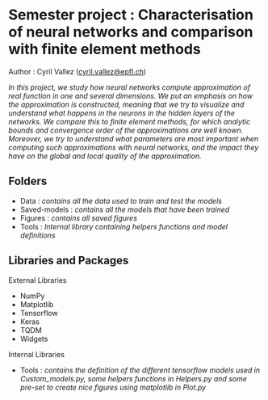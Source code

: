 # Semester project : Characterisation of neural networks and comparison with finite element methods

Author : Cyril Vallez (<cyril.vallez@epfl.ch>)

_In this project, we study how neural networks compute approximation of real function in one and several dimensions. We put an emphasis on how the approximation is constructed, meaning that we try to visualize and understand what happens in the neurons in the hidden layers of the networks. We compare this to finite element methods, for which analytic bounds and convergence order of the approximations are well known. Moreover, we try to understand what parameters are most important when computing such approximations with neural networks, and the impact they have on the global and local quality of the approximation._

## Folders
- Data : *contains all the data used to train and test the models*
- Saved-models : *contains all the models that have been trained* 
- Figures : *contains all saved figures*
- Tools : *Internal library containing helpers functions and model definitions*

## Libraries and Packages
External Libraries
- NumPy
- Matplotlib
- Tensorflow
- Keras
- TQDM
- Widgets

Internal Libraries
- Tools : *contains the definition of the different tensorflow models used in _Custom_models.py_, some helpers functions in _Helpers.py_ and some pre-set to create nice figures using matplotlib in _Plot.py_*
